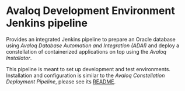 # Avaloq Development Environment Jenkins pipeline

Provides an integrated Jenkins pipeline to prepare an Oracle database using *Avaloq Database Automation and Integration (ADAI)* and deploy a constellation of containerized applications on top using the *Avaloq Installator*. 

This pipeline is meant to set up development and test environments. Installation and configuration is similar to the *Avaloq Constellation Deployment Pipeline*, please see its [README](../../avaloq-constellation-deployment/README.md).
